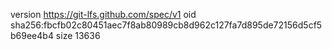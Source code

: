 version https://git-lfs.github.com/spec/v1
oid sha256:fbcfb02c80451aec7f8ab80989cb8d962c127fa7d895de72156d5cf5b69ee4b4
size 13636
